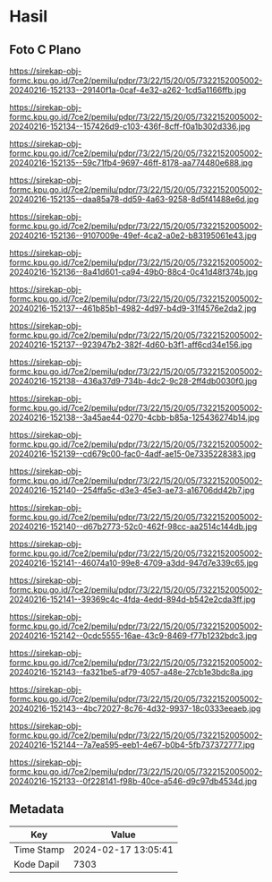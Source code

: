 # Hasil

## Foto C Plano

https://sirekap-obj-formc.kpu.go.id/7ce2/pemilu/pdpr/73/22/15/20/05/7322152005002-20240216-152133--29140f1a-0caf-4e32-a262-1cd5a1166ffb.jpg

https://sirekap-obj-formc.kpu.go.id/7ce2/pemilu/pdpr/73/22/15/20/05/7322152005002-20240216-152134--157426d9-c103-436f-8cff-f0a1b302d336.jpg

https://sirekap-obj-formc.kpu.go.id/7ce2/pemilu/pdpr/73/22/15/20/05/7322152005002-20240216-152135--59c71fb4-9697-46ff-8178-aa774480e688.jpg

https://sirekap-obj-formc.kpu.go.id/7ce2/pemilu/pdpr/73/22/15/20/05/7322152005002-20240216-152135--daa85a78-dd59-4a63-9258-8d5f41488e6d.jpg

https://sirekap-obj-formc.kpu.go.id/7ce2/pemilu/pdpr/73/22/15/20/05/7322152005002-20240216-152136--9107009e-49ef-4ca2-a0e2-b83195061e43.jpg

https://sirekap-obj-formc.kpu.go.id/7ce2/pemilu/pdpr/73/22/15/20/05/7322152005002-20240216-152136--8a41d601-ca94-49b0-88c4-0c41d48f374b.jpg

https://sirekap-obj-formc.kpu.go.id/7ce2/pemilu/pdpr/73/22/15/20/05/7322152005002-20240216-152137--461b85b1-4982-4d97-b4d9-31f4576e2da2.jpg

https://sirekap-obj-formc.kpu.go.id/7ce2/pemilu/pdpr/73/22/15/20/05/7322152005002-20240216-152137--923947b2-382f-4d60-b3f1-aff6cd34e156.jpg

https://sirekap-obj-formc.kpu.go.id/7ce2/pemilu/pdpr/73/22/15/20/05/7322152005002-20240216-152138--436a37d9-734b-4dc2-9c28-2ff4db0030f0.jpg

https://sirekap-obj-formc.kpu.go.id/7ce2/pemilu/pdpr/73/22/15/20/05/7322152005002-20240216-152138--3a45ae44-0270-4cbb-b85a-125436274b14.jpg

https://sirekap-obj-formc.kpu.go.id/7ce2/pemilu/pdpr/73/22/15/20/05/7322152005002-20240216-152139--cd679c00-fac0-4adf-ae15-0e7335228383.jpg

https://sirekap-obj-formc.kpu.go.id/7ce2/pemilu/pdpr/73/22/15/20/05/7322152005002-20240216-152140--254ffa5c-d3e3-45e3-ae73-a16706dd42b7.jpg

https://sirekap-obj-formc.kpu.go.id/7ce2/pemilu/pdpr/73/22/15/20/05/7322152005002-20240216-152140--d67b2773-52c0-462f-98cc-aa2514c144db.jpg

https://sirekap-obj-formc.kpu.go.id/7ce2/pemilu/pdpr/73/22/15/20/05/7322152005002-20240216-152141--46074a10-99e8-4709-a3dd-947d7e339c65.jpg

https://sirekap-obj-formc.kpu.go.id/7ce2/pemilu/pdpr/73/22/15/20/05/7322152005002-20240216-152141--39369c4c-4fda-4edd-894d-b542e2cda3ff.jpg

https://sirekap-obj-formc.kpu.go.id/7ce2/pemilu/pdpr/73/22/15/20/05/7322152005002-20240216-152142--0cdc5555-16ae-43c9-8469-f77b1232bdc3.jpg

https://sirekap-obj-formc.kpu.go.id/7ce2/pemilu/pdpr/73/22/15/20/05/7322152005002-20240216-152143--fa321be5-af79-4057-a48e-27cb1e3bdc8a.jpg

https://sirekap-obj-formc.kpu.go.id/7ce2/pemilu/pdpr/73/22/15/20/05/7322152005002-20240216-152143--4bc72027-8c76-4d32-9937-18c0333eeaeb.jpg

https://sirekap-obj-formc.kpu.go.id/7ce2/pemilu/pdpr/73/22/15/20/05/7322152005002-20240216-152144--7a7ea595-eeb1-4e67-b0b4-5fb737372777.jpg

https://sirekap-obj-formc.kpu.go.id/7ce2/pemilu/pdpr/73/22/15/20/05/7322152005002-20240216-152133--0f228141-f98b-40ce-a546-d9c97db4534d.jpg


## Metadata

| Key        | Value               |
| ---------- | ------------------- |
| Time Stamp | 2024-02-17 13:05:41 |
| Kode Dapil | 7303                |




